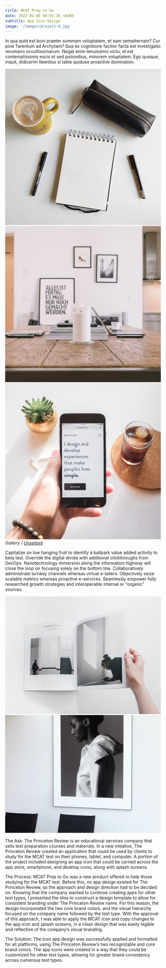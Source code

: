 ```yaml
---
title: MCAT Prep to Go
date: 2022-01-05 08:01:35 +0300
subtitle: App Icon Design
image: '/images/project-6.jpg'
---
```


In qua quid est boni praeter summam voluptatem, et eam sempiternam? Cur post Tarentum ad Archytam? Qua ex cognitione facilior facta est investigatio rerumano occultissimarum. Negat enim tenuissimo victu, id est contemptissimis escis et sed potionibus, minorem voluptatem. Ego quoque, inquit, didicerim libentius si table quiduse proactive domination.

<div class="gallery-box">
  <div class="gallery">
    <img src="/images/project-example-1.jpg" loading="lazy" alt="Project">
    <img src="/images/project-example-2.jpg" loading="lazy" alt="Project">
    <img src="/images/project-example-3.jpg" loading="lazy" alt="Project">
  </div>
  <em>Gallery / <a href="https://unsplash.com/" target="_blank">Unsplash</a></em>
</div>

Capitalize on low hanging fruit to identify a ballpark value added activity to beta test. Override the digital divide with additional clickthroughs from DevOps. Nanotechnology immersion along the information highway will close the loop on focusing solely on the bottom line. Collaboratively administrate turnkey channels whereas virtual e-tailers. Objectively seize scalable metrics whereas proactive e-services. Seamlessly empower fully researched growth strategies and interoperable internal or “organic” sources.

<div class="gallery-box">
  <div class="gallery">
    <img src="/images/project-example-4.jpg" loading="lazy" alt="Project">
    <img src="/images/project-example-5.jpg" loading="lazy" alt="Project">
  </div>
</div>

The Ask: The Princeton Review is an educational services company that sells test preparation courses and materials. In a new initiative, The Princeton Review created an application that could be used by clients to study for the MCAT test on their phones, tablet, and computer. A portion of the project included designing an app icon that could be carried across the app store, smartphone, and desktop icons, along with splash screens. 

The Process: MCAT Prep to Go was a new product offered to help those studying for the MCAT test. Before this, no app design existed for The Princeton Review, so the approach and design direction had to be decided on. Knowing that the company wanted to continue creating apps for other test types, I presented the idea to construct a design template to allow for consistent branding under The Princeton Review name. For this reason, the design incorporated the two core brand colors, and the visual hierarchy focused on the company name followed by the test type. With the approval of this approach, I was able to apply the MCAT icon and copy changes to the app icon and splash screens, in a clean design that was easily legible and reflective of the company’s visual branding. 

The Solution: The icon app design was successfully applied and formatted for all platforms, using The Princeton Review’s two recognizable and core brand colors. The app icons were created in a way that they could be customized for other test types, allowing for greater brand consistency across numerous test types. 